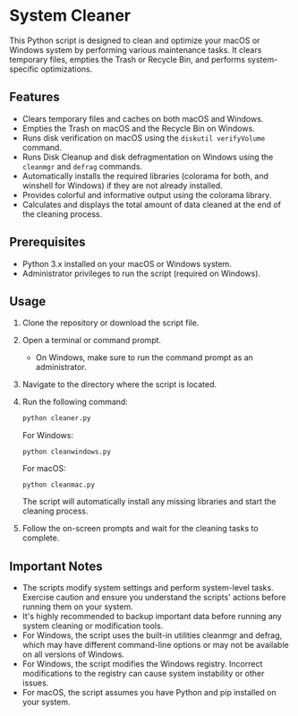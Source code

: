 # System Cleaner

This Python script is designed to clean and optimize your macOS or Windows system by performing various maintenance tasks. It clears temporary files, empties the Trash or Recycle Bin, and performs system-specific optimizations.

## Features

- Clears temporary files and caches on both macOS and Windows.
- Empties the Trash on macOS and the Recycle Bin on Windows.
- Runs disk verification on macOS using the `diskutil verifyVolume` command.
- Runs Disk Cleanup and disk defragmentation on Windows using the `cleanmgr` and `defrag` commands.
- Automatically installs the required libraries (colorama for both, and winshell for Windows) if they are not already installed.
- Provides colorful and informative output using the colorama library.
- Calculates and displays the total amount of data cleaned at the end of the cleaning process.

## Prerequisites

- Python 3.x installed on your macOS or Windows system.
- Administrator privileges to run the script (required on Windows).

## Usage

1. Clone the repository or download the script file.
2. Open a terminal or command prompt.
   - On Windows, make sure to run the command prompt as an administrator.
3. Navigate to the directory where the script is located.
4. Run the following command:

   ```bash
   python cleaner.py
    ```

   For Windows:
   ```
   python cleanwindows.py
   ```
   For macOS:
   ```
   python cleanmac.py
   ```
   The script will automatically install any missing libraries and start the cleaning process.
5. Follow the on-screen prompts and wait for the cleaning tasks to complete.

## Important Notes
- The scripts modify system settings and perform system-level tasks. Exercise caution and ensure you understand the scripts' actions before running them on your system.
- It's highly recommended to backup important data before running any system cleaning or modification tools.
- For Windows, the script uses the built-in utilities cleanmgr and defrag, which may have different command-line options or may not be available on all versions of Windows.
- For Windows, the script modifies the Windows registry. Incorrect modifications to the registry can cause system instability or other issues.
- For macOS, the script assumes you have Python and pip installed on your system.
